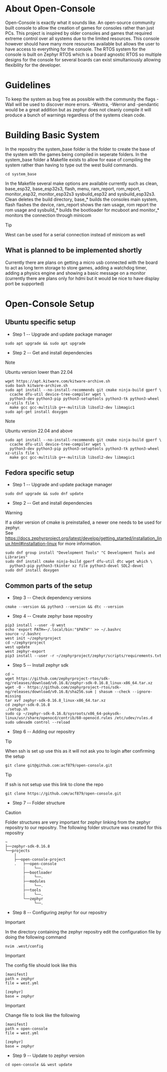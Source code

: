 # About Open-Console
Open-Console is exactly what it sounds like. An open-source community built console to allow the creation of games for consoles rather than just PCs. This project is inspired by older consoles and games that required extreme control over all systems due to the limited resources. This console however should have many more resources available but allows the user to have access to everything for the console. The RTOS system for the console is built on Zephyr RTOS which is a board agnostic RTOS so multiple designs for the console for several boards can exist simultaniously allowing flexibility for the developer.

# Guidelines
To keep the system as bug free as possible with the community the flags -Wall will be used to discover more errors. -Wextra, -Werror and -pendantic would be a great addition but as zephyr does not cleanly compile it will produce a bunch of warnings regardless of the systems clean code.

# Building Basic System
In the repositry the system_base folder is the folder to create the base of the system with the games being compiled in seperate folders.
In the system_base folder a Makefile exists to allow for ease of compiling the system rather than having to type out the west build commands.

```
cd system_base
```

In the Makefile several make options are available currently such as clean, base_esp32, base_esp32s3, flash, menu, ram_report, rom_report, monitor_esp32, monitor_esp32s3 sysbuild_esp32 and sysbuild_esp32s3. Clean deletes the build directory, base_* builds the consoles main system, flash flashes the device, ram_report shows the ram usage, rom report the rom usage and sysbuild_* builds the bootloader for mcuboot and monitor_* monitors the connection through minicom 

>[!TIP]
>West can be used for a serial connection instead of minicom as well

## What is planned to be implemented shortly
Currently there are plans on getting a micro usb connected with the board to act as long term storage to store games, adding a watchdog timer, adding a physics engine and showing a basic message on a monitor (currently there are plans only for hdmi but it would be nice to have display port be supported)

# Open-Console Setup
## Ubuntu specific setup
- Step 1 -- Upgrade and update package manager
```
sudo apt upgrade && sudo apt upgrade
```
- Step 2 -- Get and install dependencies

>[!NOTE]
>Ubuntu version lower than 22.04
```
wget https://apt.kitware.com/kitware-archive.sh
sudo bash kitware-archive.sh
sudo apt install --no-install-recommends git cmake ninja-build gperf \
  ccache dfu-util device-tree-compiler wget \
  python3-dev python3-pip python3-setuptools python3-tk python3-wheel xz-utils file \
  make gcc gcc-multilib g++-multilib libsdl2-dev libmagic1
sudo apt-get install doxygen
```
>[!NOTE]
>Ubuntu version 22.04 and above
```
sudo apt install --no-install-recommends git cmake ninja-build gperf \
  ccache dfu-util device-tree-compiler wget \
  python3-dev python3-pip python3-setuptools python3-tk python3-wheel xz-utils file \
  make gcc gcc-multilib g++-multilib libsdl2-dev libmagic1
```
## Fedora specific setup
- Step 1 -- Upgrade and update package manager
```
sudo dnf upgrade && sudo dnf update
```
- Step 2 -- Get and install dependencies
> [!WARNING]
> If a older version of cmake is preinstalled, a newer one needs to be used for zephyr. <br/>See https://docs.zephyrproject.org/latest/develop/getting_started/installation_linux.html#installation-linux for more information.

```
sudo dnf group install "Development Tools" "C Development Tools and Libraries"
sudo dnf install cmake ninja-build gperf dfu-util dtc wget which \
  python3-pip python3-tkinter xz file python3-devel SDL2-devel
sudo dnf install doxygen
```
## Common parts of the setup
- Step 3 -- Check dependency versions
```
cmake --version && python3 --version && dtc --version
```

- Step 4 -- Create zephyr base repositry
```
pip3 install --user -U west
echo 'export PATH=~/.local/bin:"$PATH"' >> ~/.bashrc
source ~/.bashrc
west init ~/zephyrproject
cd ~/zephyrproject
west update
west zephyr-export
pip3 install --user -r ~/zephyrproject/zephyr/scripts/requirements.txt
```
- Step 5 -- Install zephyr sdk
```
cd ~
wget https://github.com/zephyrproject-rtos/sdk-ng/releases/download/v0.16.8/zephyr-sdk-0.16.8_linux-x86_64.tar.xz
wget -O - https://github.com/zephyrproject-rtos/sdk-ng/releases/download/v0.16.8/sha256.sum | shasum --check --ignore-missing
tar xvf zephyr-sdk-0.16.8_linux-x86_64.tar.xz
cd zephyr-sdk-0.16.8
./setup.sh
sudo cp ~/zephyr-sdk-0.16.8/sysroots/x86_64-pokysdk-linux/usr/share/openocd/contrib/60-openocd.rules /etc/udev/rules.d
sudo udevadm control --reload
```
- Step 6 -- Adding our repositry
>[!TIP]
>When ssh is set up use this as it will not ask you to login after confirming the setup
```
git clone git@github.com:acf879/open-console.git
```
>[!TIP]
>If ssh is not setup use this link to clone the repo
```
git clone https://github.com/acf879/open-console.git
```
- Step 7 -- Folder structure
>[!CAUTION]
>Folder structures are very important for zephyr linking from the zephyr repositry to our repositry.
>The following folder structure was created for this repositry

```
~
├──zephyr-sdk-0.16.8
└──projects
    |
    ├──open-console-project
    .   ├──open-console
        |    └──.
        ├──bootloader
        |    └──.
        ├──modules
        |    └──.
        ├──tools
        |    └──.
        └──zephyr
             └──.
```

- Step 8 -- Configuring zephyr for our repositry

>[!IMPORTANT]
>In the directory containing the zephyr repositry edit the configuration file by doing the following command
```
nvim .west/config
```
>[!IMPORTANT]
>The config file should look like this
```
[manifest]
path = zephyr
file = west.yml

[zephyr]
base = zephyr
```
>[!IMPORTANT]
>Change file to look like the following
```
[manifest]
path = open-console
file = west.yml

[zephyr]
base = zephyr
```


- Step 9 -- Update to zephyr version
```
cd open-console && west update
```
